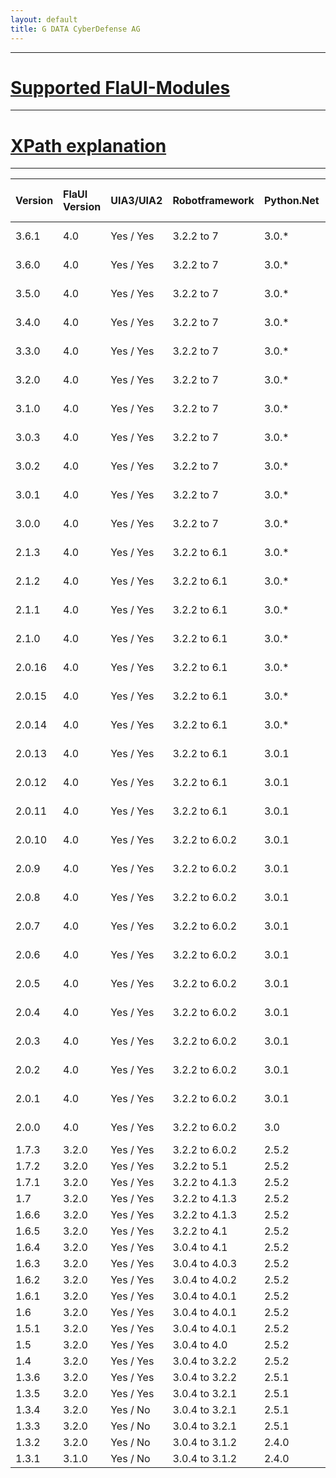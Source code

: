 ```yaml
---
layout: default
title: G DATA CyberDefense AG
---
```


---------

#   [Supported FlaUI-Modules](./modules.html)

---------

#   [XPath explanation](./xpath.html)

---------

| Version      | FlaUI Version      | UIA3/UIA2           | Robotframework      | Python.Net          | Min/Max Python Version  | Documentation                                               |
|:-------------|:------------------ | :------------------ | :------------------ | :------------------ |:------------------      | :------------------                                         |
| 3.6.1        | 4.0                | Yes / Yes           | 3.2.2 to 7          | 3.0.*               | 3.8 / 3.13              | [HTML](./keywords/3.6.1.html)/[XML](./keywords/3.6.1.xml)   |
| 3.6.0        | 4.0                | Yes / Yes           | 3.2.2 to 7          | 3.0.*               | 3.8 / 3.12              | [HTML](./keywords/3.6.0.html)/[XML](./keywords/3.6.0.xml)   |
| 3.5.0        | 4.0                | Yes / Yes           | 3.2.2 to 7          | 3.0.*               | 3.8 / 3.12              | [HTML](./keywords/3.5.0.html)/[XML](./keywords/3.5.0.xml)   |
| 3.4.0        | 4.0                | Yes / Yes           | 3.2.2 to 7          | 3.0.*               | 3.8 / 3.12              | [HTML](./keywords/3.4.0.html)/[XML](./keywords/3.4.0.xml)   |
| 3.3.0        | 4.0                | Yes / Yes           | 3.2.2 to 7          | 3.0.*               | 3.8 / 3.12              | [HTML](./keywords/3.3.0.html)/[XML](./keywords/3.3.0.xml)   |
| 3.2.0        | 4.0                | Yes / Yes           | 3.2.2 to 7          | 3.0.*               | 3.8 / 3.12              | [HTML](./keywords/3.2.0.html)/[XML](./keywords/3.2.0.xml)   |
| 3.1.0        | 4.0                | Yes / Yes           | 3.2.2 to 7          | 3.0.*               | 3.8 / 3.12              | [HTML](./keywords/3.1.0.html)/[XML](./keywords/3.1.0.xml)   |
| 3.0.3        | 4.0                | Yes / Yes           | 3.2.2 to 7          | 3.0.*               | 3.8 / 3.12              | [HTML](./keywords/3.0.3.html)/[XML](./keywords/3.0.3.xml)   |
| 3.0.2        | 4.0                | Yes / Yes           | 3.2.2 to 7          | 3.0.*               | 3.8 / 3.12              | [HTML](./keywords/3.0.2.html)/[XML](./keywords/3.0.2.xml)   |
| 3.0.1        | 4.0                | Yes / Yes           | 3.2.2 to 7          | 3.0.*               | 3.8 / 3.12              | [HTML](./keywords/3.0.1.html)/[XML](./keywords/3.0.1.xml)   |
| 3.0.0        | 4.0                | Yes / Yes           | 3.2.2 to 7          | 3.0.*               | 3.8 / 3.12              | [HTML](./keywords/3.0.0.html)/[XML](./keywords/3.0.0.xml)   |
| 2.1.3        | 4.0                | Yes / Yes           | 3.2.2 to 6.1        | 3.0.*               | 3.8 / 3.12              | [HTML](./keywords/2.1.3.html)/[XML](./keywords/2.1.3.xml)   |
| 2.1.2        | 4.0                | Yes / Yes           | 3.2.2 to 6.1        | 3.0.*               | 3.8 / 3.12              | [HTML](./keywords/2.1.2.html)/[XML](./keywords/2.1.2.xml)   |
| 2.1.1        | 4.0                | Yes / Yes           | 3.2.2 to 6.1        | 3.0.*               | 3.7 / 3.12              | [HTML](./keywords/2.1.1.html)/[XML](./keywords/2.1.1.xml)   |
| 2.1.0        | 4.0                | Yes / Yes           | 3.2.2 to 6.1        | 3.0.*               | 3.7 / 3.12              | [HTML](./keywords/2.1.0.html)/[XML](./keywords/2.1.0.xml)   |
| 2.0.16       | 4.0                | Yes / Yes           | 3.2.2 to 6.1        | 3.0.*               | 3.7 / 3.12              | [HTML](./keywords/2.0.16.html)/[XML](./keywords/2.0.16.xml) |
| 2.0.15       | 4.0                | Yes / Yes           | 3.2.2 to 6.1        | 3.0.*               | 3.7 / 3.12              | [HTML](./keywords/2.0.15.html)/[XML](./keywords/2.0.15.xml) |
| 2.0.14       | 4.0                | Yes / Yes           | 3.2.2 to 6.1        | 3.0.*               | 3.7 / 3.12              | [HTML](./keywords/2.0.14.html)/[XML](./keywords/2.0.14.xml) |
| 2.0.13       | 4.0                | Yes / Yes           | 3.2.2 to 6.1        | 3.0.1               | 3.7 / 3.11              | [HTML](./keywords/2.0.13.html)/[XML](./keywords/2.0.13.xml) |
| 2.0.12       | 4.0                | Yes / Yes           | 3.2.2 to 6.1        | 3.0.1               | 3.7 / 3.11              | [HTML](./keywords/2.0.12.html)/[XML](./keywords/2.0.12.xml) |
| 2.0.11       | 4.0                | Yes / Yes           | 3.2.2 to 6.1        | 3.0.1               | 3.7 / 3.10              | [HTML](./keywords/2.0.11.html)/[XML](./keywords/2.0.11.xml) |
| 2.0.10       | 4.0                | Yes / Yes           | 3.2.2 to 6.0.2      | 3.0.1               | 3.7 / 3.10              | [HTML](./keywords/2.0.10.html)/[XML](./keywords/2.0.10.xml) |
| 2.0.9        | 4.0                | Yes / Yes           | 3.2.2 to 6.0.2      | 3.0.1               | 3.7 / 3.10              | [HTML](./keywords/2.0.9.html)/[XML](./keywords/2.0.9.xml)   |
| 2.0.8        | 4.0                | Yes / Yes           | 3.2.2 to 6.0.2      | 3.0.1               | 3.8 / 3.10              | [HTML](./keywords/2.0.8.html)/[XML](./keywords/2.0.8.xml)   |
| 2.0.7        | 4.0                | Yes / Yes           | 3.2.2 to 6.0.2      | 3.0.1               | 3.8 / 3.10              | [HTML](./keywords/2.0.7.html)/[XML](./keywords/2.0.7.xml)   |
| 2.0.6        | 4.0                | Yes / Yes           | 3.2.2 to 6.0.2      | 3.0.1               | 3.8 / 3.10              | [HTML](./keywords/2.0.6.html)/[XML](./keywords/2.0.6.xml)   |
| 2.0.5        | 4.0                | Yes / Yes           | 3.2.2 to 6.0.2      | 3.0.1               | 3.8 / 3.10              | [HTML](./keywords/2.0.5.html)/[XML](./keywords/2.0.5.xml)   |
| 2.0.4        | 4.0                | Yes / Yes           | 3.2.2 to 6.0.2      | 3.0.1               | 3.8 / 3.10              | [HTML](./keywords/2.0.4.html)/[XML](./keywords/2.0.4.xml)   |
| 2.0.3        | 4.0                | Yes / Yes           | 3.2.2 to 6.0.2      | 3.0.1               | 3.8 / 3.10              | [HTML](./keywords/2.0.3.html)/[XML](./keywords/2.0.3.xml)   |
| 2.0.2        | 4.0                | Yes / Yes           | 3.2.2 to 6.0.2      | 3.0.1               | 3.8 / 3.10              | [HTML](./keywords/2.0.2.html)/[XML](./keywords/2.0.2.xml)   |
| 2.0.1        | 4.0                | Yes / Yes           | 3.2.2 to 6.0.2      | 3.0.1               | 3.8 / 3.10              | [HTML](./keywords/2.0.1.html)/[XML](./keywords/2.0.1.xml)   |
| 2.0.0        | 4.0                | Yes / Yes           | 3.2.2 to 6.0.2      | 3.0                 | 3.8 / 3.10              | [HTML](./keywords/2.0.0.html)/[XML](./keywords/2.0.0.xml)   |
| 1.7.3        | 3.2.0              | Yes / Yes           | 3.2.2 to 6.0.2      | 2.5.2               | 3.6 / 3.9               | [HTML](./keywords/1.7.3.html)/[XML](./keywords/1.7.3.xml)   |
| 1.7.2        | 3.2.0              | Yes / Yes           | 3.2.2 to 5.1        | 2.5.2               | 3.6 / 3.9               | [HTML](./keywords/1.7.2.html)/[XML](./keywords/1.7.2.xml)   |
| 1.7.1        | 3.2.0              | Yes / Yes           | 3.2.2 to 4.1.3      | 2.5.2               | 3.6 / 3.9               | [HTML](./keywords/1.7.1.html)/[XML](./keywords/1.7.1.xml)   |
| 1.7          | 3.2.0              | Yes / Yes           | 3.2.2 to 4.1.3      | 2.5.2               | 3.6 / 3.9               | [HTML](./keywords/1.7.html)/[XML](./keywords/1.7.xml)       |
| 1.6.6        | 3.2.0              | Yes / Yes           | 3.2.2 to 4.1.3      | 2.5.2               | 3.6 / 3.9               | [HTML](./keywords/1.6.6.html)/[XML](./keywords/1.6.6.xml)   |
| 1.6.5        | 3.2.0              | Yes / Yes           | 3.2.2 to 4.1        | 2.5.2               | 3.6 / 3.9               | [HTML](./keywords/1.6.5.html)/[XML](./keywords/1.6.5.xml)   |
| 1.6.4        | 3.2.0              | Yes / Yes           | 3.0.4 to 4.1        | 2.5.2               | 3.6 / 3.9               | [HTML](./keywords/1.6.4.html)/[XML](./keywords/1.6.4.xml)   |
| 1.6.3        | 3.2.0              | Yes / Yes           | 3.0.4 to 4.0.3      | 2.5.2               | 3.6 / 3.9               | [HTML](./keywords/1.6.3.html)/[XML](./keywords/1.6.3.xml)   |
| 1.6.2        | 3.2.0              | Yes / Yes           | 3.0.4 to 4.0.2      | 2.5.2               | 3.6 / 3.9               | [HTML](./keywords/1.6.2.html)/[XML](./keywords/1.6.2.xml)   |
| 1.6.1        | 3.2.0              | Yes / Yes           | 3.0.4 to 4.0.1      | 2.5.2               | 3.6 / 3.9               | [HTML](./keywords/1.6.1.html)/[XML](./keywords/1.6.1.xml)   |
| 1.6          | 3.2.0              | Yes / Yes           | 3.0.4 to 4.0.1      | 2.5.2               | 3.6 / 3.9               | [HTML](./keywords/1.6.html)/[XML](./keywords/1.6.xml)       |
| 1.5.1        | 3.2.0              | Yes / Yes           | 3.0.4 to 4.0.1      | 2.5.2               | 3.6 / 3.9               | [HTML](./keywords/1.5.1.html)/[XML](./keywords/1.5.1.xml)   |
| 1.5          | 3.2.0              | Yes / Yes           | 3.0.4 to 4.0        | 2.5.2               | 3.6 / 3.9               | [HTML](./keywords/1.5.html)/[XML](./keywords/1.5.xml)       |
| 1.4          | 3.2.0              | Yes / Yes           | 3.0.4 to 3.2.2      | 2.5.2               | 3.6 / 3.9               | [HTML](./keywords/1.4.html)/[XML](./keywords/1.4.xml)       |
| 1.3.6        | 3.2.0              | Yes / Yes           | 3.0.4 to 3.2.2      | 2.5.1               | 3.6 / 3.9               | [HTML](./keywords/1.3.6.html)/[XML](./keywords/1.3.6.xml)   |
| 1.3.5        | 3.2.0              | Yes / Yes           | 3.0.4 to 3.2.1      | 2.5.1               | 3.6 / 3.9               | [HTML](./keywords/1.3.5.html)/[XML](./keywords/1.3.5.xml)   |
| 1.3.4        | 3.2.0              | Yes / No            | 3.0.4 to 3.2.1      | 2.5.1               | 3.6 / 3.9               | [HTML](./keywords/1.3.4.html)/[XML](./keywords/1.3.4.xml)   |
| 1.3.3        | 3.2.0              | Yes / No            | 3.0.4 to 3.2.1      | 2.5.1               | 3.6 / 3.9               | [HTML](./keywords/1.3.3.html)/[XML](./keywords/1.3.3.xml)   |
| 1.3.2        | 3.2.0              | Yes / No            | 3.0.4 to 3.1.2      | 2.4.0               | 3.6 / 3.9               | [HTML](./keywords/1.3.2.html)/[XML](./keywords/1.3.2.xml)   |
| 1.3.1        | 3.1.0              | Yes / No            | 3.0.4 to 3.1.2      | 2.4.0               | 3.6 / 3.9               | [HTML](./keywords/1.3.1.html)/[XML](./keywords/1.3.1.xml)   |
